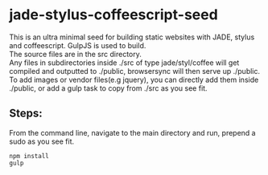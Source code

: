 # jade-stylus-coffeescript-seed

This is an ultra minimal seed for building static websites with JADE, stylus and coffeescript. GulpJS is used to build.   
The source files are in the src directory.   
Any files in subdirectories inside  ./src of type jade/styl/coffee will get compiled and outputted to ./public, browsersync will then serve up ./public.   
To add images or vendor files(e.g jquery), you can directly add them inside ./public, or add a gulp task to copy from ./src as you see fit.   
  
## Steps:
From the command line, navigate to the main directory and run, prepend a sudo as you see fit.    
```
npm install
gulp
```
